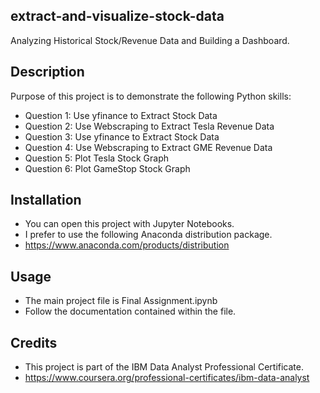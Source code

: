## extract-and-visualize-stock-data
Analyzing Historical Stock/Revenue Data and Building a Dashboard. 


## Description
Purpose of this project is to demonstrate the following Python skills: 
- Question 1: Use yfinance to Extract Stock Data
- Question 2: Use Webscraping to Extract Tesla Revenue Data
- Question 3: Use yfinance to Extract Stock Data
- Question 4: Use Webscraping to Extract GME Revenue Data
- Question 5: Plot Tesla Stock Graph
- Question 6: Plot GameStop Stock Graph


## Installation
- You can open this project with Jupyter Notebooks.
- I prefer to use the following Anaconda distribution package. 
- https://www.anaconda.com/products/distribution 


## Usage
- The main project file is Final Assignment.ipynb
- Follow the documentation contained within the file. 


## Credits
- This project is part of the IBM Data Analyst Professional Certificate.
- https://www.coursera.org/professional-certificates/ibm-data-analyst
